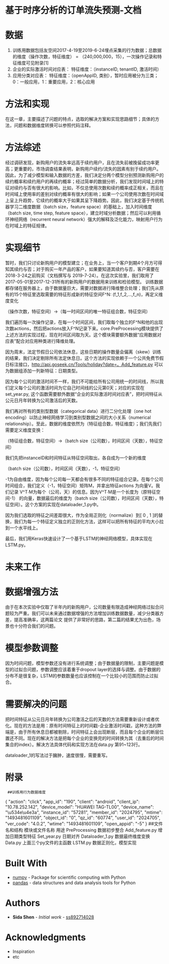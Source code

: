 基于时序分析的订单流失预测-文档
===


数据
==
1. 训练用数据包括友空间2017-4-19至2019-6-24埋点采集的行为数据；总数据的维度（操作次数，特征维度） = （240,000,000，15），一次操作记录和特征维度可见附录[1]
2. 企业的实际激活时间对应表： 特征维度：（instanceID, tenantID, 激活时间）
3. 应用分类对应表： 特征维度：（openAppID, 类别），暂时应用被分为三类；0：一般应用，1：重要应用，2：核心应用


方法和实现
==
在这一章，主要描述了问题的特点，选取的解决方案和实现思路细节；具体的方法，问题和数据维度转换可以参照代码注释。


方法综述
=

经过调研发现，新购用户的流失率远高于续约用户，且在流失前被挽留成功率更高；更重要的，市场调查结果表明，新购用户续约/流失的因素有别于续约用户。因此，为了减少模型和输入数据的方差，我们决定分两个模型分别预测新购用户的续约概率和续约用户的再续约概率；经过简单的数据分析，我们发现时间域上的特征对续约与否有很大的影响。比如，不仅总使用次数和续约概率成正相关，而且在时间域上使用率的差别对续约概率有很大的影响；如果一个公司使用次数在时间域上呈上升趋势，它续约的概率大于如果其呈下降趋势。因此，我们决定基于传统机器学习二维度数据（batch size，feature space）的基础上，加入时间维度（batch size, time step, feature space），建立时域分析数据；然后可以利用循环神经网络（recurrent neural network）强大的解释及泛化能力，映射用户行为在时域上的特征规律。








实现细节
=

暂时，我们只讨论新购用户的模型建立；在业务上，当一个客户到期4个月方可得知其续约与否；对于购买一年产品的客户，如果要知道其续约与否，客户需要在2018-3-24之前购买（文档撰写与 2019-7-24）。在这次实验里，我们取用了2017-05-01至2017-12-31所有的新购用户的数据用来训练和检验模型。
训练数据都存储在服务器上，由于数据量巨大，需要对数据进行降维整合处理；我们先从原有的15个特征里选取需要的特征形成新的特征空间F^N: (f_1,f_2,…,f_n)，再定义维度变化

（操作次数，特征空间）->（每一时间区间的唯一特征组合数，特征空间）

我们遍历每一次操作记录，在每一个时间区间，我们取每个独立的F^N和他的出现次数actions，然后把actions放入F^N记录下来。core.PreProcessing模块提供了上述方法的实现过程，现在时间区间取为天。这个模块需要额外数据“应用数据对应表”配合对应用种类进行降维处理。

因为周末，法定节假日公司依法休息，这些日期的操作数量会偏离（skew）训练的结果，我们决定剔除所有法定休息日。这个方法的实现依赖于一个公共免费节假日标注接口，http://api.goseek.cn/Tools/holiday?date=。Add_feature.py 可以为数据组添加一列新特征：日期类型。

因为每个公司的激活时间不一样，我们不可能给所有公司用统一的时间线，所以我们定义每个公司的激活时间为它自己时间线的公元第0天；对应的实现在set_year.py, 这个函数需要额外数据“企业的实际激活时间对应表”，把时间特征从公元日月年转换为公司激活后的天数。


我们再对所有的类别型数据（categorical data）进行二分化处理（one hot encoding）以防止神经网络学习到类别型数据之间的大小关系（numerical relationship）。至此，数据的维度依然为（特征组合数，特征维度）；我们先我们需要定义维度变换：

（特征组合数，特征空间）->（batch size（公司数），时间区间（天数），特征空间）

我们先把instanceID和时间特征从特征空间取出，各自成为一个新的维度

（batch size（公司数），时间区间（天数），-1，特征空间）

-1为自由维度，因为每个公司每一天都会有很多不同的特征组合记录。在每个公司时间组合，我们定义（-1，特征空间）矩阵M，并拿出特征actions 为向量V。我们记录 V^T∙M为每个（公司，天）的信息。因为V^T∙M是一个长度为（原特征空间-1） 的向量，数据最后的维度为（batch size（公司数），时间区间（天数），特征空间）。这个方案的实现在dataloader_1.py中。

因为我们选取的特征之间差距很大，作为全局正则化（normalize）到[ 0 , 1 ]的替换，我们为每一个特征定义独立的正则化方法，这样可以把所有特征的平均大小拉到一个水平线上。

最后，我们用Keras快速设计了一个基于LSTM的神经网络模型，具体实现在LSTM.py。

未来工作
==


数据增强方法
=
由于在本次实验中仅取了半年内的新购用户，公司数量有限造成神经网络过拟合问题较为严重。我们可以未来通过数据增强的方法增加训练数据数量，减少分类器方差，提高准确率，这两篇论文  提供了非常好的思路，第二篇的结果尤为出色，场景也十分符合我们的问题。


模型参数调整
=
因为时间问题，模型参数还没有进行系统调整；由于数据量的限制，主要问题是模型的过拟合问题，参数调整应该着重于dropout layer的选择与调整。由于数据的分布不是很复杂，LSTM的参数数量也应该控制在一个比较小的范围而防止过拟合。


需要解决的问题
=
把时间特征从公元日月年转换为公司激活之后的天数的方法需要重新设计或者优化。现在的方法是用：原有时间特征上的时间戳-企业激活时间戳，这种方法的弊端是，由于所有休息日都被剔除，时间特征上会出现断层，而且每个企业的断层位置还不同。现在的解决方法是把每个企业的变换完的时间转换为其（去重后的时间集合的index）。解决方法具体代码和实现方法在data.py 第91~123行。

dataloader_1的写法过于臃肿，速度很慢，需要重写。




附录
==
	 ##训练用行为数据维度
{
  "action": "click",
  "app_id": "190",
  "client": "android",
  "client_ip": "10.78.252.142",
  "device_model": "HUAWEI TAG-TL00",
  "device_name": "\u534e\u4e3a",
  "instance_id": "57281",
  "member_id": "2024795",
  "mtime": "1493481601109",
  "object_id": "0",
  "qz_id": "60774",
  "user_id": "2024705",
  "ver_code": "4.0.2",
  "wtime": "1493481601109",
  "open_appid": "-5"
}
	##文件名和结构
模块或文件名称	用途
PreProcessing	数据初步整合
Add_feature.py	增加日期类型特征
Set_year.py	日期对齐
Dataloader_1.py	数据最终维度变换
Data.py	上面三个py文件的主函数
LSTM.py	数据正则化，模型实现





Built With
===

* [numpy](http://www.numpy.org/) - Package for scientific computing with Python
* [pandas](https://pandas.pydata.org/) - data structures and data analysis tools for Python






Authors
===

* **Sida Shen** - *Initial work* - [ss892714028](https://github.com/ss892714028)



Acknowledgments
===

* Inspiration
* etc

